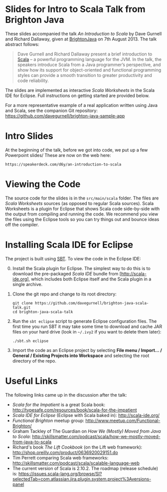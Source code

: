 Slides for Intro to Scala Talk from Brighton Java
=================================================

These slides accompanied the talk *An Introduction to Scala* by Dave Gurnell and Richard Dallaway,
given at [BrightonJava](http://www.brightonjava.com) on 7th August 2013. The talk abstract follows:

> Dave Gurnell and Richard Dallaway present a brief introduction to [Scala](http://scala-lang.org) –
> a powerful programming language for the JVM. In the talk, the speakers introduce
> Scala from a Java programmer’s perspective, and show how its support for object-oriented
> and functional programming styles can provide a smooth transition to greater productivity
> and code reliability.

The slides are implemented as interactive *Scala Worksheets* in the Scala IDE for Eclipse.
Full instructions on getting started are provided below.

For a more representative example of a real application written using Java and Scala, see the
companion Git repository: https://github.com/davegurnell/brighton-java-sample-app

Intro Slides
============

At the beginning of the talk, before we got into code, we put up a few Powerpoint slides/
These are now on the web here:

    https://speakerdeck.com/d6y/an-introduction-to-scala

Viewing the Code
================

The source code for the slides is in the `src/main/scala` folder. The files are *Scala Worksheets*
sources (as opposed to regular Scala sources). Scala Worksheets is a plugin for Eclipse that shows
Scala code side-by-side with the output from compiling and running the code. We recommend you view
the files using the Eclipse tools so you can try things out and bounce ideas off the compiler.

Installing Scala IDE for Eclipse
================================

The project is built using [SBT](http://scala-sbt.org). To view the code in the Eclipse IDE:

 0. Install the Scala plugin for Eclipse. The simplest way to do this is to download the 
    pre-packaged *Scala IDE* bundle from [http://scala-ide.org], which includes both Eclipse itself
    and the Scala plugin in a single archive.

 1. Clone the git repo and change to its root directory:

        git clone https://github.com/davegurnell/brighton-java-scala-talk.git
        cd brighton-java-scala-talk

 2. Run the `sbt eclipse` script to generate Eclipse configuration files. The first time you run 
    SBT it may take some time to download and cache JAR files on your hard drive 
    (look in `~/.ivy2` if you want to delete them later):

        ./sbt.sh eclipse

 3. Import the code as an Eclipse project by selecting **File menu / Import... / General / Existing
    Projects into Workspace** and selecting the root directory of the repo.

Useful Links
============

The following links came up in the discussion after the talk:

 - *Scala for the Impatient* is a great Scala book: http://typesafe.com/resources/book/scala-for-the-impatient
 - *Scala IDE for Eclipse* (Eclipse with Scala baked in): http://scala-ide.org/
 - *Functional Brighton* meetup group: http://www.meetup.com/Functional-Brighton/
 - Graham Tackley of The Guardian on *How We (Mostly) Moved from Java to Scala*: http://skillsmatter.com/podcast/scala/how-we-mostly-moved-from-java-to-scala
 - Richard's book *The Lift Cookbook* (on the Lift web framework): http://shop.oreilly.com/product/0636920029151.do
 - Tim Perrett comparing Scala web frameworks: http://skillsmatter.com/podcast/scala/scalable-language-web
 - The current version of Scala is 2.10.2. The roadmap (release schedule) is: https://issues.scala-lang.org/browse/SI?selectedTab=com.atlassian.jira.plugin.system.project%3Aversions-panel
